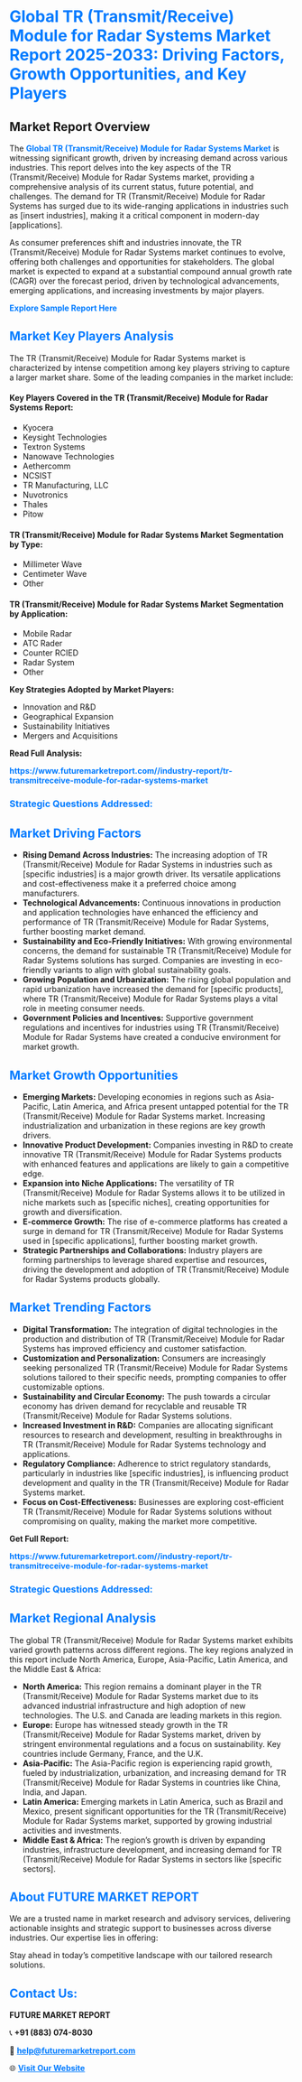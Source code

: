 <h1 style="color: #007BFF;">Global TR (Transmit/Receive) Module for Radar Systems Market Report 2025-2033: Driving Factors, Growth Opportunities, and Key Players</h1>

<section id="overview">
<h2>Market Report Overview</h2>
<p>The <a href="https://www.futuremarketreport.com//industry-report/tr-transmitreceive-module-for-radar-systems-market" style="color: #007BFF; text-decoration: none;"><strong>Global TR (Transmit/Receive) Module for Radar Systems Market</strong></a> is witnessing significant growth, driven by increasing demand across various industries. This report delves into the key aspects of the TR (Transmit/Receive) Module for Radar Systems market, providing a comprehensive analysis of its current status, future potential, and challenges. The demand for TR (Transmit/Receive) Module for Radar Systems has surged due to its wide-ranging applications in industries such as [insert industries], making it a critical component in modern-day [applications].</p>
<p>As consumer preferences shift and industries innovate, the TR (Transmit/Receive) Module for Radar Systems market continues to evolve, offering both challenges and opportunities for stakeholders. The global market is expected to expand at a substantial compound annual growth rate (CAGR) over the forecast period, driven by technological advancements, emerging applications, and increasing investments by major players.</p>
</section>

<section id="overview">
<p><a href="https://www.futuremarketreport.com//request-sample/reportId=92802" style="color: #007BFF; text-decoration: none;"><strong>Explore Sample Report Here</strong></a></p>
</section>

<section id="key-players">
<h2 style="color: #007BFF;">Market Key Players Analysis</h2>
<p>The TR (Transmit/Receive) Module for Radar Systems market is characterized by intense competition among key players striving to capture a larger market share. Some of the leading companies in the market include:</p>
<h4>Key Players Covered in the TR (Transmit/Receive) Module for Radar Systems Report:</h4>
<ul><li>Kyocera</li><li>Keysight Technologies</li><li>Textron Systems</li><li>Nanowave Technologies</li><li>Aethercomm</li><li>NCSIST</li><li>TR Manufacturing, LLC</li><li>Nuvotronics</li><li>Thales</li><li>Pitow</li></ul>
<h4>TR (Transmit/Receive) Module for Radar Systems Market Segmentation by Type:</h4>
<ul><li>Millimeter Wave</li><li>Centimeter Wave</li><li>Other</li></ul>

<h4>TR (Transmit/Receive) Module for Radar Systems Market Segmentation by Application:</h4>
<ul><li>Mobile Radar</li><li>ATC Rader</li><li>Counter RCIED</li><li>Radar System</li><li>Other</li></ul>
<p><strong>Key Strategies Adopted by Market Players:</strong></p>
<ul>
<li>Innovation and R&D</li>
<li>Geographical Expansion</li>
<li>Sustainability Initiatives</li>
<li>Mergers and Acquisitions</li>
</ul>
</section>

<section>
<p><strong>Read Full Analysis: </strong></p><a href="https://www.futuremarketreport.com//industry-report/tr-transmitreceive-module-for-radar-systems-market" style="color: #007BFF; text-decoration: none;"><strong>https://www.futuremarketreport.com//industry-report/tr-transmitreceive-module-for-radar-systems-market</strong></a>
<h3 style="color: #007BFF;">Strategic Questions Addressed:</h3>
</section>

<section id="driving-factors">
<h2 style="color: #007BFF;">Market Driving Factors</h2>
<ul>
<li><strong>Rising Demand Across Industries:</strong> The increasing adoption of TR (Transmit/Receive) Module for Radar Systems in industries such as [specific industries] is a major growth driver. Its versatile applications and cost-effectiveness make it a preferred choice among manufacturers.</li>
<li><strong>Technological Advancements:</strong> Continuous innovations in production and application technologies have enhanced the efficiency and performance of TR (Transmit/Receive) Module for Radar Systems, further boosting market demand.</li>
<li><strong>Sustainability and Eco-Friendly Initiatives:</strong> With growing environmental concerns, the demand for sustainable TR (Transmit/Receive) Module for Radar Systems solutions has surged. Companies are investing in eco-friendly variants to align with global sustainability goals.</li>
<li><strong>Growing Population and Urbanization:</strong> The rising global population and rapid urbanization have increased the demand for [specific products], where TR (Transmit/Receive) Module for Radar Systems plays a vital role in meeting consumer needs.</li>
<li><strong>Government Policies and Incentives:</strong> Supportive government regulations and incentives for industries using TR (Transmit/Receive) Module for Radar Systems have created a conducive environment for market growth.</li>
</ul>
</section>

<section id="growth-opportunities">
<h2 style="color: #007BFF;">Market Growth Opportunities</h2>
<ul>
<li><strong>Emerging Markets:</strong> Developing economies in regions such as Asia-Pacific, Latin America, and Africa present untapped potential for the TR (Transmit/Receive) Module for Radar Systems market. Increasing industrialization and urbanization in these regions are key growth drivers.</li>
<li><strong>Innovative Product Development:</strong> Companies investing in R&D to create innovative TR (Transmit/Receive) Module for Radar Systems products with enhanced features and applications are likely to gain a competitive edge.</li>
<li><strong>Expansion into Niche Applications:</strong> The versatility of TR (Transmit/Receive) Module for Radar Systems allows it to be utilized in niche markets such as [specific niches], creating opportunities for growth and diversification.</li>
<li><strong>E-commerce Growth:</strong> The rise of e-commerce platforms has created a surge in demand for TR (Transmit/Receive) Module for Radar Systems used in [specific applications], further boosting market growth.</li>
<li><strong>Strategic Partnerships and Collaborations:</strong> Industry players are forming partnerships to leverage shared expertise and resources, driving the development and adoption of TR (Transmit/Receive) Module for Radar Systems products globally.</li>
</ul>
</section>

<section id="trending-factors">
<h2 style="color: #007BFF;">Market Trending Factors</h2>
<ul>
<li><strong>Digital Transformation:</strong> The integration of digital technologies in the production and distribution of TR (Transmit/Receive) Module for Radar Systems has improved efficiency and customer satisfaction.</li>
<li><strong>Customization and Personalization:</strong> Consumers are increasingly seeking personalized TR (Transmit/Receive) Module for Radar Systems solutions tailored to their specific needs, prompting companies to offer customizable options.</li>
<li><strong>Sustainability and Circular Economy:</strong> The push towards a circular economy has driven demand for recyclable and reusable TR (Transmit/Receive) Module for Radar Systems solutions.</li>
<li><strong>Increased Investment in R&D:</strong> Companies are allocating significant resources to research and development, resulting in breakthroughs in TR (Transmit/Receive) Module for Radar Systems technology and applications.</li>
<li><strong>Regulatory Compliance:</strong> Adherence to strict regulatory standards, particularly in industries like [specific industries], is influencing product development and quality in the TR (Transmit/Receive) Module for Radar Systems market.</li>
<li><strong>Focus on Cost-Effectiveness:</strong> Businesses are exploring cost-efficient TR (Transmit/Receive) Module for Radar Systems solutions without compromising on quality, making the market more competitive.</li>
</ul>
</section>

<section>
<p><strong>Get Full Report: </strong></p><a href="https://www.futuremarketreport.com//industry-report/tr-transmitreceive-module-for-radar-systems-market" style="color: #007BFF; text-decoration: none;"><strong>https://www.futuremarketreport.com//industry-report/tr-transmitreceive-module-for-radar-systems-market</strong></a>
<h3 style="color: #007BFF;">Strategic Questions Addressed:</h3>
</section>


<section id="regional-analysis">
<h2 style="color: #007BFF;">Market Regional Analysis</h2>
<p>The global TR (Transmit/Receive) Module for Radar Systems market exhibits varied growth patterns across different regions. The key regions analyzed in this report include North America, Europe, Asia-Pacific, Latin America, and the Middle East & Africa:</p>
<ul>
<li><strong>North America:</strong> This region remains a dominant player in the TR (Transmit/Receive) Module for Radar Systems market due to its advanced industrial infrastructure and high adoption of new technologies. The U.S. and Canada are leading markets in this region.</li>
<li><strong>Europe:</strong> Europe has witnessed steady growth in the TR (Transmit/Receive) Module for Radar Systems market, driven by stringent environmental regulations and a focus on sustainability. Key countries include Germany, France, and the U.K.</li>
<li><strong>Asia-Pacific:</strong> The Asia-Pacific region is experiencing rapid growth, fueled by industrialization, urbanization, and increasing demand for TR (Transmit/Receive) Module for Radar Systems in countries like China, India, and Japan.</li>
<li><strong>Latin America:</strong> Emerging markets in Latin America, such as Brazil and Mexico, present significant opportunities for the TR (Transmit/Receive) Module for Radar Systems market, supported by growing industrial activities and investments.</li>
<li><strong>Middle East & Africa:</strong> The region’s growth is driven by expanding industries, infrastructure development, and increasing demand for TR (Transmit/Receive) Module for Radar Systems in sectors like [specific sectors].</li>
</ul>
</section>

<footer>
<h2 style="color: #007BFF;">About FUTURE MARKET REPORT</h2>
<p>We are a trusted name in market research and advisory services, delivering actionable insights and strategic support to businesses across diverse industries. Our expertise lies in offering:</p>

<p>Stay ahead in today’s competitive landscape with our tailored research solutions.</p>

<h2 style="color: #007BFF;">Contact Us:</h2>
<p><strong>FUTURE MARKET REPORT</strong></p>
<p>📞 <strong>+91 (883) 074-8030</strong></p>
<p>📧 <strong><a href="mailto:help@futuremarketreport.com" style="color: #007BFF;">help@futuremarketreport.com</a></strong></p>
<p>🌐 <strong><a href="https://www.futuremarketreport.com/" style="color: #007BFF;">Visit Our Website</a></strong></p>
</footer>